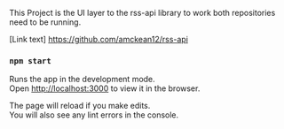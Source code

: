 This Project is the UI layer to the rss-api library to work both repositories need to be running.

[Link text] https://github.com/amckean12/rss-api

### `npm start`

Runs the app in the development mode.<br />
Open [http://localhost:3000](http://localhost:3000) to view it in the browser.

The page will reload if you make edits.<br />
You will also see any lint errors in the console.

